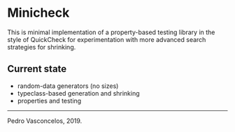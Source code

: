 
# Minicheck

This is minimal implementation of a property-based 
testing library in the style of QuickCheck for experimentation
with more advanced search strategies for shrinking.

## Current state

* random-data generators (no sizes)
* typeclass-based generation and shrinking
* properties and testing

------

Pedro Vasconcelos, 2019.


